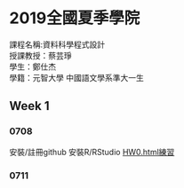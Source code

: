 # 2019全國夏季學院
  課程名稱:資料科學程式設計  
  授課教授：蔡芸琤  
  學生：鄭仕杰  
  學籍：元智大學 中國語文學系準大一生

## Week 1
 
### 0708
安裝/註冊github
安裝R/RStudio
[HW0.html練習](https://github.com/Jack112589/Jack-Zheng/blob/master/Week%201/HW0.html) 
 
### 0711


